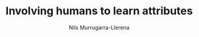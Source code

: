 ---
paperId: 59
author: Nils Murrugarra-Llerena
publicationauthor: Murrugarra-Llerena, N.
title: Involving humans to learn attributes
pdf: Poster_Murrugarra-Llerena_Nils.pdf
poster: --
alt: --
type: Poster
topic: FAT
link: --
conference: neurips
year: 2019
tags: neurips-2019
location: Vancouver, Canada
---